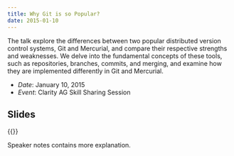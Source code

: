 ```yaml
---
title: Why Git is so Popular?
date: 2015-01-10
---
```


The talk explore the differences between two popular distributed version control systems, Git and Mercurial, and compare their respective strengths and weaknesses. We delve into the fundamental concepts of these tools, such as repositories, branches, commits, and merging, and examine how they are implemented differently in Git and Mercurial.

* _Date_: January 10, 2015
* _Event_: Clarity AG Skill Sharing Session

## Slides

<!-- Presentation saved on Drive oleksandr.redko [at] clarity-ag.net -->
{{<gslides src="https://docs.google.com/presentation/d/e/2PACX-1vTRyomHmMf1G2o-W7cTw6uLJ22xVCSwWjFb9jbg0eirnDoFUCffXcA4PjpCRY0KyjGfwl59LPBQwp8p/embed?start=false&loop=false&delayms=3000" >}}

Speaker notes contains more explanation.
